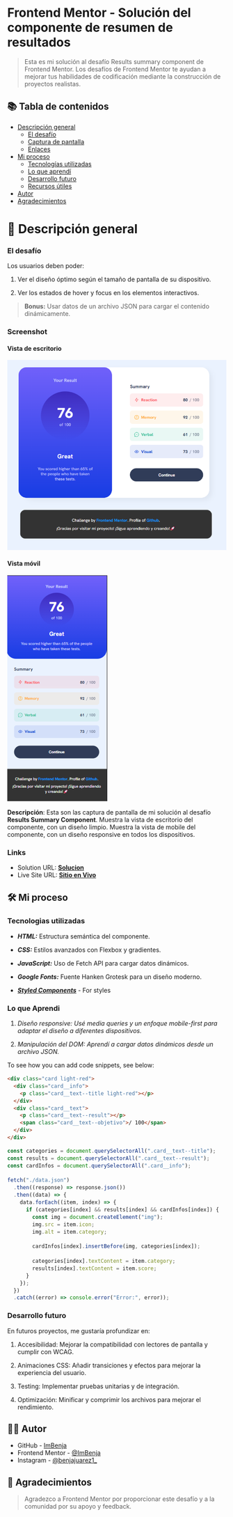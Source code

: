 # Frontend Mentor - Solución del componente de resumen de resultados

> Esta es mi solución al desafío Results summary component de Frontend Mentor. Los desafíos de Frontend Mentor te ayudan a mejorar tus habilidades de codificación mediante la construcción de proyectos realistas.

## 📚 Tabla de contenidos

- [Descripción general](#Descripción-general)
  - [El desafío](#the-challenge)
  - [Captura de pantalla](#screenshot)
  - [Enlaces](#links)
- [Mi proceso](#my-process)
  - [Tecnologías utilizadas](#built-with)
  - [Lo que aprendí](#what-i-learned)
  - [Desarrollo futuro](#continued-development)
  - [Recursos útiles](#useful-resources)
- [Autor](#author)
- [Agradecimientos](#acknowledgments)

# 📖 Descripción general

### El desafío

Los usuarios deben poder:

1. Ver el diseño óptimo según el tamaño de pantalla de su dispositivo.

2. Ver los estados de hover y focus en los elementos interactivos.

> **Bonus:** Usar datos de un archivo JSON para cargar el contenido dinámicamente.

### Screenshot

#### Vista de escritorio

![](./design/results/Desktop-Result.png)

#### Vista móvil

![](./design/results/Mobile-Result.png)

**Descripción**: Esta son las captura de pantalla de mi solución al desafío **Results Summary Component**. Muestra la vista de escritorio del componente, con un diseño limpio. Muestra la vista de mobile del componente, con un diseño responsive en todos los dispositivos.

### Links

- Solution URL: [**Solucion**](https://github.com/ImBenja/Resumen-De-Resultados)
- Live Site URL: [**Sitio en Vivo**](https://imbenja.github.io/Resumen-De-Resultados.github.io/)

## 🛠️ Mi proceso

### Tecnologias utilizadas

- **_HTML:_** Estructura semántica del componente.

- **_CSS:_** Estilos avanzados con Flexbox y gradientes.

- **_JavaScript:_** Uso de Fetch API para cargar datos dinámicos.

- **_Google Fonts:_** Fuente Hanken Grotesk para un diseño moderno.

- [**_Styled Components_**](https://styled-components.com/) - For styles

### Lo que Aprendi

1. _Diseño responsive: Usé media queries y un enfoque mobile-first para adaptar el diseño a diferentes dispositivos._

2. _Manipulación del DOM: Aprendí a cargar datos dinámicos desde un archivo JSON._

To see how you can add code snippets, see below:

```html
<div class="card light-red">
  <div class="card__info">
    <p class="card__text--title light-red"></p>
  </div>
  <div class="card__text">
    <p class="card__text--result"></p>
    <span class="card__text--objetivo">/ 100</span>
  </div>
</div>
```

```js
const categories = document.querySelectorAll(".card__text--title");
const results = document.querySelectorAll(".card__text--result");
const cardInfos = document.querySelectorAll(".card__info");

fetch("./data.json")
  .then((response) => response.json())
  .then((data) => {
    data.forEach((item, index) => {
      if (categories[index] && results[index] && cardInfos[index]) {
        const img = document.createElement("img");
        img.src = item.icon;
        img.alt = item.category;

        cardInfos[index].insertBefore(img, categories[index]);

        categories[index].textContent = item.category;
        results[index].textContent = item.score;
      }
    });
  })
  .catch((error) => console.error("Error:", error));
```

### Desarrollo futuro

En futuros proyectos, me gustaría profundizar en:

1. Accesibilidad: Mejorar la compatibilidad con lectores de pantalla y cumplir con WCAG.

2. Animaciones CSS: Añadir transiciones y efectos para mejorar la experiencia del usuario.

3. Testing: Implementar pruebas unitarias y de integración.

4. Optimización: Minificar y comprimir los archivos para mejorar el rendimiento.

## 👨‍💻 Autor

- GitHub - [ImBenja](https://github.com/ImBenja)
- Frontend Mentor - [@ImBenja](https://www.frontendmentor.io/profile/ImBenja)
- Instagram - [@benjajuarez1\_](https://www.instagram.com/benjajuarez1_/?hl=es)

## 🙏 Agradecimientos

> Agradezco a Frontend Mentor por proporcionar este desafío y a la comunidad por su apoyo y feedback.
